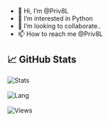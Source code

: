 - 👋 Hi, I’m @Priv8L
- 👀 I’m interested in Python
- 💞️ I’m looking to collaborate..
- 📫 How to reach me @Priv8L

## &#x1f4c8; GitHub Stats
![Stats](https://github-readme-stats.vercel.app/api?username=Priv8L&show_icons=true&theme=radical)
<br>
<br>
![Lang](https://github-readme-stats.vercel.app/api/top-langs/?username=Priv8L&title_color=ffffff&text_color=c9cacc&icon_color=2bbc8a&bg_color=1d1f21)
<br>
<br>
![Views](https://gpvc.arturio.dev/Priv8L) 

<!---
Priv8L is a ✨ special ✨ repository because its `README.md` (this file) appears on your GitHub profile.
You can click the Preview link to take a look at your changes.
--->
